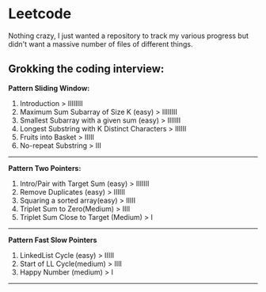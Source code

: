 # Leetcode

Nothing crazy, I just wanted a repository to track my various progress but didn't want a massive number of files of different things.

## Grokking the coding interview:

**Pattern Sliding Window:**

1. Introduction > IIIIIIII
2. Maximum Sum Subarray of Size K (easy) > IIIIIIII
3. Smallest Subarray with a given sum (easy) > IIIIIII
4. Longest Substring with K Distinct Characters > IIIIII
5. Fruits into Basket > IIIII
6. No-repeat Substring > III

---

**Pattern Two Pointers:**

1. Intro/Pair with Target Sum (easy) > IIIIIII
2. Remove Duplicates (easy) > IIIIII
3. Squaring a sorted array(easy) > IIIII
4. Triplet Sum to Zero(Medium) > IIII
5. Triplet Sum Close to Target (Medium) > I

---

**Pattern Fast Slow Pointers**

1. LinkedList Cycle (easy) > IIIII
2. Start of LL Cycle(medium) > IIII
3. Happy Number (medium) > I

---
